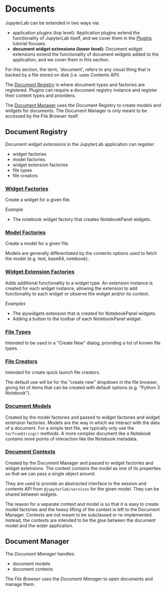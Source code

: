 # Documents

JupyterLab can be extended in two ways via:

- application plugins (top level): Application plugins extend the
  functionality of JupyterLab itself, and we cover them in the
  [Plugins](plugins.md) tutorial focuses.
- **document widget extensions (lower level):** Document widget extensions extend
  the functionality of document widgets added to the application, and we cover
  them in this section.

For this section, the term, 'document', refers to any visual thing that is
backed by a file stored on disk (i.e. uses Contents API).

The [Document Registry](http://jupyterlab.github.io/jupyterlab/classes/_docregistry_registry_.documentregistry.html)
is where document types and factories are registered.  Plugins can require
a document registry instance and register their content types and providers.

The [Document Manager](http://jupyterlab.github.io/jupyterlab/classes/_docmanager_manager_.documentmanager.html)
uses the Document Registry to create models and widgets for documents.  The
Document Manager is only meant to be accessed by the File Browser itself.


## Document Registry

*Document widget extensions* in the JupyterLab application can register:

- widget factories
- model factories
- widget extension factories
- file types
- file creators

### [Widget Factories](http://jupyterlab.github.io/jupyterlab/classes/_docregistry_registry_.documentregistry.html#addwidgetfactory)

Create a widget for a given file.

*Example*
- The notebook widget factory that creates NotebookPanel widgets.

### [Model Factories](http://jupyterlab.github.io/jupyterlab/classes/_docregistry_registry_.documentregistry.html#addmodelfactory)

Create a model for a given file.

Models are generally differentiated by the contents options used to fetch the model (e.g. text, base64, notebook).

### [Widget Extension Factories](http://jupyterlab.github.io/jupyterlab/classes/_docregistry_registry_.documentregistry.html#addwidgetextension)

Adds additional functionality to a widget type. An extension instance is
created for each widget instance, allowing the extension to add functionality
to each widget or observe the widget and/or its context.

*Examples*
- The ipywidgets extension that is created for NotebookPanel widgets.
- Adding a button to the toolbar of each NotebookPanel widget.

### [File Types](http://jupyterlab.github.io/jupyterlab/classes/_docregistry_registry_.documentregistry.html#addfiletype)

Intended to be used in a "Create New" dialog, providing a list of known file types.

### [File Creators](http://jupyterlab.github.io/jupyterlab/classes/_docregistry_registry_.documentregistry.html#addcreator)

Intended for create quick launch file creators.

The default use will be for the "create new" dropdown in the file browser,
giving list of items that can be created with default options  (e.g. "Python 3 Notebook").

### [Document Models](http://jupyterlab.github.io/jupyterlab/interfaces/_docregistry_registry_.documentregistry.imodel.html)

Created by the model factories and passed to widget factories and widget
extension factories.  Models are the way in which we interact with the data of
a document.  For a simple text file, we typically only use the 
`to/fromString()` methods.  A more complex document like a Notebook
contains more points of interaction like the Notebook metadata.

### [Document Contexts](http://jupyterlab.github.io/jupyterlab/interfaces/_docregistry_registry_.documentregistry.icontext.html)

Created by the Document Manager and passed to widget factories and
widget extensions.  The context contains the model as one of its properties
so that we can pass a single object around.

They are used to provide an abstracted interface
to the session and contents API from `@jupyterlab/services` for the
given model.  They can be shared between widgets.

The reason for a separate context and model is so that it is easy to create
model factories and the heavy lifting of the context is left to the Document
Manager.  Contexts are not meant to be subclassed or re-implemented. Instead, the contexts are intended to be the glue between the document model and the wider application.


## Document Manager

The *Document Manager* handles: 
- document models
- document contexts

The *File Browser* uses the *Document Manager* to open documents and manage them.
